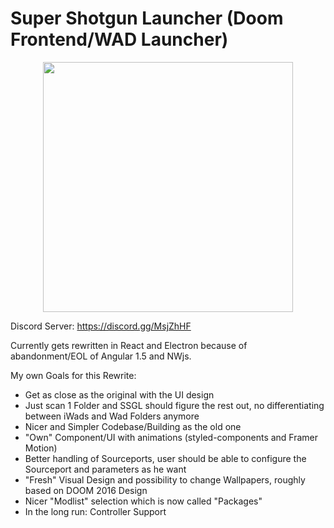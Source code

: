 # Super Shotgun Launcher (Doom Frontend/WAD Launcher)
<p align="center"><img src="https://github.com/FreaKzero/ssgl-doom-launcher/blob/master/SOON.png" width="400"></p>

Discord Server: https://discord.gg/MsjZhHF

Currently gets rewritten in React and Electron because of abandonment/EOL of Angular 1.5 and NWjs.

My own Goals for this Rewrite: 
- Get as close as the original with the UI design
- Just scan 1 Folder and SSGL should figure the rest out, no differentiating between iWads and Wad Folders anymore
- Nicer and Simpler Codebase/Building as the old one
- "Own" Component/UI with animations (styled-components and Framer Motion)
- Better handling of Sourceports, user should be able to configure the Sourceport and parameters as he want
- "Fresh" Visual Design and possibility to change Wallpapers, roughly based on DOOM 2016 Design
- Nicer "Modlist" selection which is now called "Packages"
- In the long run: Controller Support
